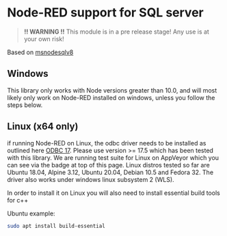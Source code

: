 # Node-RED support for SQL server

> **!! WARNING !!**
> This module is in a pre release stage! Any use is at your own risk!
>

Based on [msnodesqlv8](https://www.npmjs.com/package/msnodesqlv8)

## Windows
This library only works with Node versions greater than 10.0, and will most likely only work on Node-RED installed on windows, unless you follow the steps below.

## Linux (x64 only)

if running Node-RED on Linux, the odbc driver needs to be installed as outlined here [ODBC 17](https://docs.microsoft.com/en-us/sql/connect/odbc/linux-mac/installing-the-microsoft-odbc-driver-for-sql-server?view=sql-server-ver15). Please use version >= 17.5 which has been tested with this library. We are running test suite for Linux on AppVeyor which you can see via the badge at top of this page. Linux distros tested so far are Ubuntu 18.04, Alpine 3.12, Ubuntu 20.04, Debian 10.5 and Fedora 32. The driver also works under windows linux subsystem 2 (WLS).

In order to install it on Linux you will also need to install essential build tools for c++

Ubuntu example:
```bash
sudo apt install build-essential
```
